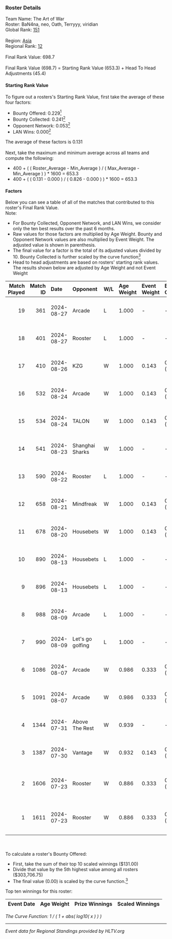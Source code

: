 ### Roster Details<br />
Team Name: The Art of War<br />
Roster: BaN4na, neo, Oath, Terryyy, viridian<br />
Global Rank: [151](../../standings_global_2024_09_08.md)<br />
<br />
Region: [Asia]( ../../standings_asia_2024_09_08.md)<br />
Regional Rank: [12]( ../../standings_asia_2024_09_08.md)<br />
<br />
Final Rank Value:  698.7<br />
<br />
Final Rank Value (698.7) = Starting Rank Value (653.3) + Head To Head Adjustments (45.4)<br />

#### Starting Rank Value<br />
To figure out a rosters's Starting Rank Value, first take the average of these four factors:<br />
- Bounty Offered: 0.229[<sup>1</sup>](#table2)
- Bounty Collected: 0.241[<sup>2</sup>](#table1)
- Opponent Network: 0.053[<sup>2</sup>](#table1)
- LAN Wins: 0.000[<sup>2</sup>](#table1)

The average of these factors is 0.131<br />
<br />
Next, take the maximum and minimum average across all teams and compute the following:<br />
- 400 + ( ( Roster_Average - Min_Average ) / ( Max_Average - Min_Average ) ) * 1600 = 653.3
- 400 + ( ( 0.131 - 0.000 ) / ( 0.826 - 0.000 ) ) * 1600 = 653.3


#### Factors<br />
Below you can see a table of all of the matches that contributed to this roster's Final Rank Value.<br />
Note:<br />

- For Bounty Collected, Opponent Network, and LAN Wins, we consider only the ten best results over the past 6 months.
- Raw values for those factors are multiplied by Age Weight. Bounty and Opponent Network values are also multiplied by Event Weight. The adjusted value is shown in parenthesis.
- The final value for a factor is the total of its adjusted values divided by 10. Bounty Collected is further scaled by the curve function[<sup>3</sup>](#curveFunction)
- Head to head adjustments are based on rosters' starting rank values. The results shown below are adjusted by Age Weight and not Event Weight
<span id="table1"></span><br />


| Match Played | Match ID | Date       | Opponent         | W/L | Age Weight | Event Weight | Bounty Collected | Opponent Network | LAN Wins  | H2H Adj. | Roster                                   |
| -: | -: | :- | :- | :- | :- | :- | :- | :- | :- | -: | :- |
|           19 |      361 | 2024-08-27 | Arcade           | L   | 1.000      | -            | -                | -                | -         |   -19.61 | BaN4na, neo, Oath, Terryyy, viridian     |
|           18 |      401 | 2024-08-27 | Rooster          | L   | 1.000      | -            | -                | -                | -         |   -13.41 | BaN4na, neo, Oath, Terryyy, viridian     |
|           17 |      410 | 2024-08-26 | KZG              | W   | 1.000      | 0.143        | 0.003 (0.000)    | 0.152 (0.022)    | 0 (0.000) |    12.49 | BaN4na, neo, Oath, Terryyy, viridian     |
|           16 |      532 | 2024-08-24 | Arcade           | W   | 1.000      | 0.143        | 0.002 (0.000)    | 0.245 (0.035)    | 0 (0.000) |    11.19 | BaN4na, neo, Oath, Terryyy, viridian     |
|           15 |      534 | 2024-08-24 | TALON            | W   | 1.000      | 0.143        | 0.000 (0.000)    | 0.262 (0.037)    | 0 (0.000) |    11.64 | BaN4na, neo, Oath, Terryyy, viridian     |
|           14 |      541 | 2024-08-23 | Shanghai Sharks  | W   | 1.000      | -            | -                | -                | 0 (0.000) |     5.03 | BaN4na, neo, Oath, Terryyy, viridian     |
|           13 |      590 | 2024-08-22 | Rooster          | L   | 1.000      | -            | -                | -                | -         |   -13.19 | BaN4na, neo, Oath, Terryyy, viridian     |
|           12 |      658 | 2024-08-21 | Mindfreak        | W   | 1.000      | 0.143        | 0.003 (0.000)    | 0.227 (0.032)    | 0 (0.000) |    18.38 | BaN4na, neo, Oath, Terryyy, viridian     |
|           11 |      678 | 2024-08-20 | Housebets        | W   | 1.000      | 0.143        | 0.002 (0.000)    | 0.153 (0.022)    | 0 (0.000) |    16.78 | BaN4na, neo, Oath, Terryyy, viridian     |
|           10 |      890 | 2024-08-13 | Housebets        | L   | 1.000      | -            | -                | -                | -         |   -14.63 | BaN4na, neo, Oath, Terryyy, viridian     |
|            9 |      896 | 2024-08-13 | Housebets        | L   | 1.000      | -            | -                | -                | -         |   -15.98 | BaN4na, neo, Oath, Terryyy, viridian     |
|            8 |      988 | 2024-08-09 | Arcade           | L   | 1.000      | -            | -                | -                | -         |   -19.57 | BaN4na, neo, Oath, Terryyy, viridian     |
|            7 |      990 | 2024-08-09 | Let's go golfing | L   | 1.000      | -            | -                | -                | -         |   -12.61 | BaN4na, neo, Oath, Terryyy, viridian     |
|            6 |     1086 | 2024-08-07 | Arcade           | W   | 0.986      | 0.333        | 0.002 (0.001)    | 0.245 (0.080)    | 0 (0.000) |    11.37 | BaN4na, neo, Oath, Terryyy, viridian     |
|            5 |     1091 | 2024-08-07 | Arcade           | W   | 0.986      | 0.333        | 0.002 (0.001)    | 0.245 (0.080)    | 0 (0.000) |    12.34 | BaN4na, neo, Oath, Terryyy, viridian     |
|            4 |     1344 | 2024-07-31 | Above The Rest   | W   | 0.939      | -            | -                | -                | 0 (0.000) |     7.39 | BaN4na, neo, Oath, Terryyy, viridian     |
|            3 |     1387 | 2024-07-30 | Vantage          | W   | 0.932      | 0.143        | 0.002 (0.000)    | 0.150 (0.020)    | 0 (0.000) |    12.33 | BaN4na, neo, Oath, Terryyy, viridian     |
|            2 |     1606 | 2024-07-23 | Rooster          | W   | 0.886      | 0.333        | 0.007 (0.002)    | 0.342 (0.101)    | -         |    17.09 | BaN4na, bebest, neo, sunshinez, viridian |
|            1 |     1611 | 2024-07-23 | Rooster          | W   | 0.886      | 0.333        | 0.007 (0.002)    | 0.342 (0.101)    | -         |    18.38 | BaN4na, bebest, neo, sunshinez, viridian |

<br />
<span id="table2"></span><br />
To calculate a roster's Bounty Offered:<br />

- First, take the sum of their top 10 scaled winnings ($131.00)
- Divide that value by the 5th highest value among all rosters ($303,706.75)
- The final value (0.00) is scaled by the curve function.[<sup>3</sup>](#curveFunction)

Top ten winnings for this roster:<br />

| Event Date | Age Weight | Prize Winnings | Scaled Winnings |
| :- | -: | :- | :- |


<span id="curveFunction"></span>_The Curve Function: 1 / ( 1 + abs( log10( x ) ) )_<br />

---
_Event data for Regional Standings provided by HLTV.org_<br />
